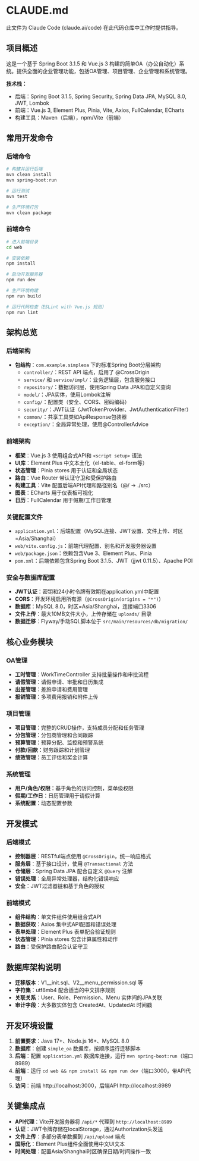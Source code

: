# CLAUDE.md

此文件为 Claude Code (claude.ai/code) 在此代码仓库中工作时提供指导。

## 项目概述

这是一个基于 Spring Boot 3.1.5 和 Vue.js 3 构建的简单OA（办公自动化）系统。提供全面的企业管理功能，包括OA管理、项目管理、企业管理和系统管理。

**技术栈：**
- 后端：Spring Boot 3.1.5, Spring Security, Spring Data JPA, MySQL 8.0, JWT, Lombok
- 前端：Vue.js 3, Element Plus, Pinia, Vite, Axios, FullCalendar, ECharts  
- 构建工具：Maven（后端），npm/Vite（前端）

## 常用开发命令

### 后端命令
```bash
# 构建并运行后端
mvn clean install
mvn spring-boot:run

# 运行测试
mvn test

# 生产环境打包
mvn clean package
```

### 前端命令
```bash
# 进入前端目录
cd web

# 安装依赖
npm install

# 启动开发服务器
npm run dev

# 生产环境构建
npm run build

# 运行代码检查（ESLint with Vue.js 规则）
npm run lint
```

## 架构总览

### 后端架构
- **包结构**：`com.example.simpleoa` 下的标准Spring Boot分层架构
  - `controller/`：REST API 端点，启用了 @CrossOrigin
  - `service/` 和 `service/impl/`：业务逻辑层，包含服务接口
  - `repository/`：数据访问层，使用Spring Data JPA和自定义查询
  - `model/`：JPA实体，使用Lombok注解
  - `config/`：配置类（安全、CORS、密码编码）
  - `security/`：JWT认证（JwtTokenProvider、JwtAuthenticationFilter）
  - `common/`：共享工具类如ApiResponse包装器
  - `exception/`：全局异常处理，使用@ControllerAdvice

### 前端架构  
- **框架**：Vue.js 3 使用组合式API和 `<script setup>` 语法
- **UI库**：Element Plus 中文本土化（el-table、el-form等）
- **状态管理**：Pinia stores 用于认证和全局状态
- **路由**：Vue Router 带认证守卫和受保护路由
- **构建工具**：Vite 配置后端API代理和路径别名（@/ -> ./src）
- **图表**：ECharts 用于仪表板可视化
- **日历**：FullCalendar 用于假期/工作日管理

### 关键配置文件
- `application.yml`：后端配置（MySQL连接、JWT设置、文件上传、时区=Asia/Shanghai）
- `web/vite.config.js`：前端代理配置、别名和开发服务器设置
- `web/package.json`：依赖包含Vue 3、Element Plus、Pinia
- `pom.xml`：后端依赖包含Spring Boot 3.1.5、JWT（jjwt 0.11.5）、Apache POI

### 安全与数据库配置
- **JWT认证**：密钥和24小时令牌有效期在application.yml中配置
- **CORS**：开发环境启用所有源（`@CrossOrigin(origins = "*")`）
- **数据库**：MySQL 8.0，时区=Asia/Shanghai，连接端口3306
- **文件上传**：最大10MB文件大小，上传存储在 `uploads/` 目录
- **数据迁移**：Flyway/手动SQL脚本位于 `src/main/resources/db/migration/`

## 核心业务模块

### OA管理
- **工时管理**：WorkTimeController 支持批量操作和审批流程
- **请假管理**：请假申请、审批和日历集成
- **出差管理**：差旅申请和费用管理
- **报销管理**：多项费用报销和附件上传

### 项目管理  
- **项目管理**：完整的CRUD操作，支持成员分配和任务管理
- **分包管理**：分包商管理和合同跟踪
- **预算管理**：预算分配、监控和预警系统
- **付款/回款**：财务跟踪和计划管理
- **绩效管理**：员工评估和奖金计算

### 系统管理
- **用户/角色/权限**：基于角色的访问控制，菜单级权限
- **假期/工作日**：日历管理用于请假计算
- **系统配置**：动态配置参数

## 开发模式

### 后端模式
- **控制器层**：RESTful端点使用 `@CrossOrigin`，统一响应格式
- **服务层**：基于接口设计，使用 `@Transactional` 方法
- **仓储层**：Spring Data JPA 配合自定义 `@Query` 注解
- **错误处理**：全局异常处理器，结构化错误响应
- **安全**：JWT过滤器链和基于角色的授权

### 前端模式  
- **组件结构**：单文件组件使用组合式API
- **数据获取**：Axios 集中式API配置和错误处理
- **表单处理**：Element Plus 表单配合验证规则
- **状态管理**：Pinia stores 包含计算属性和动作
- **路由**：受保护路由配合认证守卫

## 数据库架构说明
- **迁移版本**：V1__init.sql、V2__menu_permission.sql 等
- **字符集**：utf8mb4 配合适当的中文排序规则
- **关联关系**：User、Role、Permission、Menu 实体间的JPA关联
- **审计字段**：大多数实体包含 CreatedAt、UpdatedAt 时间戳

## 开发环境设置

1. **前置要求**：Java 17+、Node.js 16+、MySQL 8.0
2. **数据库**：创建 `simple_oa` 数据库，按顺序运行迁移脚本
3. **后端**：配置 `application.yml` 数据库连接，运行 `mvn spring-boot:run`（端口8989）
4. **前端**：运行 `cd web && npm install && npm run dev`（端口3000，带API代理）
5. **访问**：前端 http://localhost:3000，后端API http://localhost:8989

## 关键集成点

- **API代理**：Vite开发服务器将 `/api/*` 代理到 `http://localhost:8989`
- **认证**：JWT令牌存储在localStorage，通过Authorization头发送
- **文件上传**：多部分表单数据到 `/api/upload` 端点
- **国际化**：Element Plus组件全面使用中文UI文本
- **时间处理**：配置Asia/Shanghai时区确保日期/时间操作一致